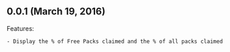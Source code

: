 ## 0.0.1 (March 19, 2016)

Features:

    - Display the % of Free Packs claimed and the % of all packs claimed
